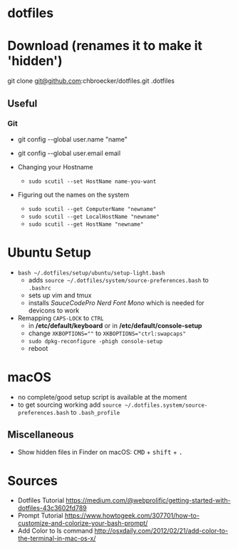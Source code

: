 # dotfiles

# Download (renames it to make it 'hidden')

git clone git@github.com:chbroecker/dotfiles.git .dotfiles

## Useful

### Git
* git config --global user.name "name"
* git config --global user.email email
    
* Changing your Hostname
	* `sudo scutil --set HostName name-you-want`
* Figuring out the names on the system
	* `sudo scutil --get ComputerName "newname"`
	* `sudo scutil --get LocalHostName "newname"`
	* `sudo scutil --get HostName "newname"`

# Ubuntu Setup

* `bash ~/.dotfiles/setup/ubuntu/setup-light.bash`
	* adds `source ~/.dotfiles/system/source-preferences.bash` to `.bashrc`
	* sets up vim and tmux
	* installs *SauceCodePro Nerd Font Mono* which is needed for devicons to work
*  Remapping `CAPS-LOCK` to `CTRL`
	* in **/etc/default/keyboard** or in **/etc/default/console-setup**
	* change `XKBOPTIONS=""` to `XKBOPTIONS="ctrl:swapcaps"`
	* `sudo dpkg-reconfigure -phigh console-setup`
	* reboot

# macOS
* no complete/good setup script is available at the moment
* to get sourcing working add `source ~/.dotfiles.system/source-preferences.bash` to `.bash_profile`

## Miscellaneous
* Show hidden files in Finder on macOS: <kbd>CMD</kbd> + <kbd>shift</kbd> + <kbd>.</kbd>

# Sources 
* Dotfiles Tutorial 
https://medium.com/@webprolific/getting-started-with-dotfiles-43c3602fd789
* Prompt Tutorial 
https://www.howtogeek.com/307701/how-to-customize-and-colorize-your-bash-prompt/
* Add Color to ls command 
http://osxdaily.com/2012/02/21/add-color-to-the-terminal-in-mac-os-x/
